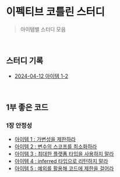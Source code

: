 # 이펙티브 코틀린 스터디
>아이템별 스터디 모음

<br>

## 스터디 기록
- [2024-04-12 아이템 1-2](https://github.com/atg0606/effective-kotlin/blob/master/src/main/kotlin/org/atg0606/effectivekotlin/note/240412-Item1-2.md)


<br>

## 1부 좋은 코드

### 1장 안정성
- [아이템 1 : 가변성을 제한하라](https://atg0606.tistory.com/11)
- [아이템 2 : 변수의 스코프를 최소화하라](https://atg0606.tistory.com/12)
- [아이템 3 : 최대한 플랫폼 타입을 사용하지 말라](https://atg0606.tistory.com/13)
- [아이템 4 : inferred 타입으로 리턴하지 말라](https://atg0606.tistory.com/14)
- [아이템 5 : 예외를 활용해 코드에 제한을 걸어라](https://atg0606.tistory.com/15)
